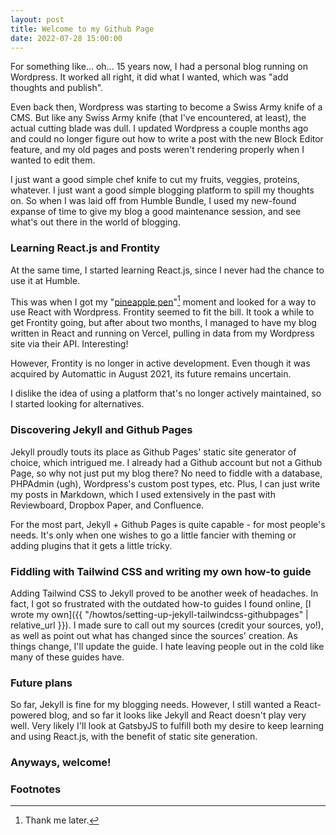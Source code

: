 ```yaml
---
layout: post
title: Welcome to my Github Page
date: 2022-07-28 15:00:00
---
```

For something like... oh... 15 years now, I had a personal blog running on Wordpress. It worked all right, it did what I wanted, which was "add thoughts and publish".

Even back then, Wordpress was starting to become a Swiss Army knife of a CMS. But like any Swiss Army knife (that I've encountered, at least), the actual cutting blade was dull. I updated Wordpress a couple months ago and could no longer figure out how to write a post with the new Block Editor feature, and my old pages and posts weren't rendering properly when I wanted to edit them.

I just want a good simple chef knife to cut my fruits, veggies, proteins, whatever. I just want a good simple blogging platform to spill my thoughts on. So when I was laid off from Humble Bundle, I used my new-found expanse of time to give my blog a good maintenance session, and see what's out there in the world of blogging.

### Learning React.js and Frontity
At the same time, I started learning React.js, since I never had the chance to use it at Humble.

This was when I got my "[pineapple pen](https://www.youtube.com/watch?v=NfuiB52K7X8)"[^1] moment and looked for a way to use React with Wordpress. Frontity seemed to fit the bill. It took a while to get Frontity going, but after about two months, I managed to have my blog written in React and running on Vercel, pulling in data from my Wordpress site via their API. Interesting!

However, Frontity is no longer in active development. Even though it was acquired by Automattic in August 2021, its future remains uncertain.

I dislike the idea of using a platform that's no longer actively maintained, so I started looking for alternatives.

### Discovering Jekyll and Github Pages
Jekyll proudly touts its place as Github Pages' static site generator of choice, which intrigued me. I already had a Github account but not a Github Page, so why not just put my blog there? No need to fiddle with a database, PHPAdmin (ugh), Wordpress's custom post types, etc. Plus, I can just write my posts in Markdown, which I used extensively in the past with Reviewboard, Dropbox Paper, and Confluence.

For the most part, Jekyll + Github Pages is quite capable - for most people's needs. It's only when one wishes to go a little fancier with theming or adding plugins that it gets a little tricky.

### Fiddling with Tailwind CSS and writing my own how-to guide
Adding Tailwind CSS to Jekyll proved to be another week of headaches. In fact, I got so frustrated with the outdated how-to guides I found online, [I wrote my own]({{ "/howtos/setting-up-jekyll-tailwindcss-githubpages" | relative_url }}). I made sure to call out my sources (credit your sources, yo!), as well as point out what has changed since the sources' creation. As things change, I'll update the guide. I hate leaving people out in the cold like many of these guides have.

### Future plans
So far, Jekyll is fine for my blogging needs. However, I still wanted a React-powered blog, and so far it looks like Jekyll and React doesn't play very well. Very likely I'll look at GatsbyJS to fulfill both my desire to keep learning and using React.js, with the benefit of static site generation.

### Anyways, welcome!

### Footnotes
[^1]: Thank me later.
